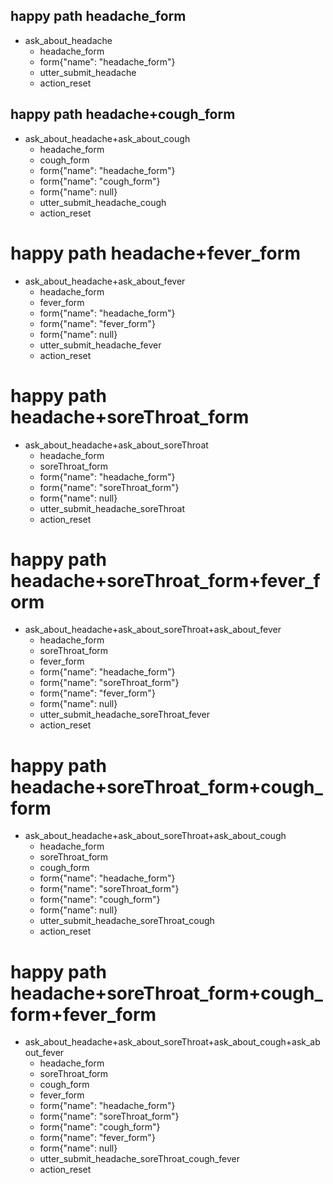 ## happy path headache_form
* ask_about_headache
    - headache_form
    - form{"name": "headache_form"}
    - utter_submit_headache
    - action_reset

## happy path headache+cough_form
* ask_about_headache+ask_about_cough
    - headache_form
    - cough_form
    - form{"name": "headache_form"}
    - form{"name": "cough_form"}
    - form{"name": null}
    - utter_submit_headache_cough
    - action_reset 

# happy path headache+fever_form
* ask_about_headache+ask_about_fever
    - headache_form
    - fever_form
    - form{"name": "headache_form"}
    - form{"name": "fever_form"}
    - form{"name": null}
    - utter_submit_headache_fever
    - action_reset

# happy path headache+soreThroat_form
* ask_about_headache+ask_about_soreThroat
    - headache_form
    - soreThroat_form
    - form{"name": "headache_form"}
    - form{"name": "soreThroat_form"}
    - form{"name": null}
    - utter_submit_headache_soreThroat
    - action_reset

# happy path headache+soreThroat_form+fever_form
* ask_about_headache+ask_about_soreThroat+ask_about_fever
    - headache_form
    - soreThroat_form
    - fever_form
    - form{"name": "headache_form"}
    - form{"name": "soreThroat_form"}
    - form{"name": "fever_form"}
    - form{"name": null}
    - utter_submit_headache_soreThroat_fever
    - action_reset

# happy path headache+soreThroat_form+cough_form
* ask_about_headache+ask_about_soreThroat+ask_about_cough
    - headache_form
    - soreThroat_form
    - cough_form
    - form{"name": "headache_form"}
    - form{"name": "soreThroat_form"}
    - form{"name": "cough_form"}
    - form{"name": null}
    - utter_submit_headache_soreThroat_cough
    - action_reset


# happy path headache+soreThroat_form+cough_form+fever_form
* ask_about_headache+ask_about_soreThroat+ask_about_cough+ask_about_fever
    - headache_form
    - soreThroat_form
    - cough_form
    - fever_form
    - form{"name": "headache_form"}
    - form{"name": "soreThroat_form"}
    - form{"name": "cough_form"}
    - form{"name": "fever_form"}
    - form{"name": null}
    - utter_submit_headache_soreThroat_cough_fever
    - action_reset
